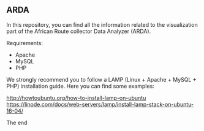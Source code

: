 ## ARDA

In this repository, you can find all the information related to the visualization part of the African Route collector Data Analyzer (ARDA).

Requirements:
* Apache
* MySQL
* PHP

We strongly recommend you to follow a LAMP (Linux + Apache + MySQL + PHP) installation guide. Here you can find some examples:

  http://howtoubuntu.org/how-to-install-lamp-on-ubuntu
  https://linode.com/docs/web-servers/lamp/install-lamp-stack-on-ubuntu-16-04/
  
The end

